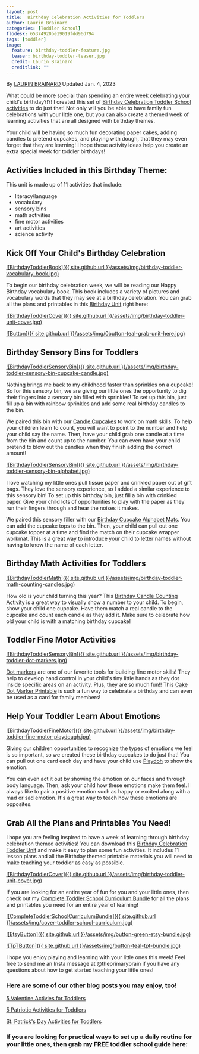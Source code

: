 ```yaml
---
layout: post
title:  Birthday Celebration Activities for Toddlers
author: Laurin Brainard
categories: [Toddler School]
flodesk: 65374920be19019fdd96d794
tags: [toddler]
image:
  feature: birthday-toddler-feature.jpg
  teaser: birthday-toddler-teaser.jpg
  credit: Laurin Brainard
  creditlink: ""
---
```

By [LAURIN BRAINARD](https://theprimarybrain.com/menu/about/) Updated Jan. 4, 2023

What could be more special than spending an entire week celebrating your child's birthday?!?! I created this set of [Birthday Celebration Toddler School activities](https://www.teacherspayteachers.com/Product/50-off-48hr-Birthday-Celebration-Toddler-School-Activities-Preschool-Lesson-10796299?utm_source=PB%20Blog&utm_campaign=Birthday%20Toddler%20Blog) to do just that! Not only will you be able to have family fun celebrations with your little one, but you can also create a themed week of learning activities that are all designed with birthday themes. 

Your child will be having so much fun decorating paper cakes, adding candles to pretend cupcakes, and playing with dough, that they may even forget that they are learning! I hope these activity ideas help you create an extra special week for toddler birthdays!

## Activities Included in this Birthday Theme:
This unit is made up of 11 activities that include:
- literacy/language 
- vocabulary
- sensory bins 
- math activities
- fine motor activities
- art activities
- science activity

## Kick Off Your Child's Birthday Celebration

[![BirthdayToddlerBook]({{ site.github.url }}/assets/img/birthday-toddler-vocabulary-book.jpg)](https://www.teacherspayteachers.com/Product/50-off-48hr-Birthday-Celebration-Toddler-School-Activities-Preschool-Lesson-10796299?utm_source=PB%20Blog&utm_campaign=Birthday%20Toddler%20Blog)

To begin our birthday celebration week, we will be reading our Happy Birthday vocabulary book. This book includes a variety of pictures and vocabulary words that they may see at a birthday celebration. You can grab all the plans and printables in this [Birthday Unit](https://www.teacherspayteachers.com/Product/50-off-48hr-Birthday-Celebration-Toddler-School-Activities-Preschool-Lesson-10796299?utm_source=PB%20Blog&utm_campaign=Birthday%20Toddler%20Blog) right here:

[![BirthdayToddlerCover]({{ site.github.url }}/assets/img/birthday-toddler-unit-cover.jpg)](https://www.teacherspayteachers.com/Product/50-off-48hr-Birthday-Celebration-Toddler-School-Activities-Preschool-Lesson-10796299?utm_source=PB%20Blog&utm_campaign=Birthday%20Toddler%20Blog)

[![Button]({{ site.github.url }}/assets/img/0button-teal-grab-unit-here.jpg)](https://www.teacherspayteachers.com/Product/50-off-48hr-Birthday-Celebration-Toddler-School-Activities-Preschool-Lesson-10796299?utm_source=PB%20Blog&utm_campaign=Birthday%20Toddler%20Blog)

## Birthday Sensory Bins for Toddlers
[![BirthdayToddlerSensoryBin]({{ site.github.url }}/assets/img/birthday-toddler-sensory-bin-cupcake-candle.jpg)](https://www.teacherspayteachers.com/Product/50-off-48hr-Birthday-Celebration-Toddler-School-Activities-Preschool-Lesson-10796299?utm_source=PB%20Blog&utm_campaign=Birthday%20Toddler%20Blog)

Nothing brings me back to my childhood faster than sprinkles on a cupcake! So for this sensory bin, we are giving our little ones the opportunity to dig their fingers into a sensory bin filled with sprinkles! To set up this bin, just fill up a bin with rainbow sprinkles and add some real birthday candles to the bin. 

We paired this bin with our [Candle Cupcakes](https://www.teacherspayteachers.com/Product/50-off-48hr-Birthday-Celebration-Toddler-School-Activities-Preschool-Lesson-10796299?utm_source=PB%20Blog&utm_campaign=Birthday%20Toddler%20Blog) to work on math skills. To help your children learn to count, you will want to point to the number and help your child say the name. Then, have your child grab one candle at a time from the bin and count up to the number. You can even have your child pretend to blow out the candles when they finish adding the correct amount!

[![BirthdayToddlerSensoryBin]({{ site.github.url }}/assets/img/birthday-toddler-sensory-bin-alphabet.jpg)](https://www.teacherspayteachers.com/Product/50-off-48hr-Birthday-Celebration-Toddler-School-Activities-Preschool-Lesson-10796299?utm_source=PB%20Blog&utm_campaign=Birthday%20Toddler%20Blog)

I love watching my little ones pull tissue paper and crinkled paper out of gift bags. They love the sensory experience, so I added a similar experience to this sensory bin! To set up this birthday bin, just fill a bin with crinkled paper. Give your child lots of opportunities to play with the paper as they run their fingers through and hear the noises it makes. 

We paired this sensory filler with our [Birthday Cupcake Alphabet Mats](https://www.teacherspayteachers.com/Product/50-off-48hr-Birthday-Celebration-Toddler-School-Activities-Preschool-Lesson-10796299?utm_source=PB%20Blog&utm_campaign=Birthday%20Toddler%20Blog). You can add the cupcake tops to the bin. Then, your child can pull out one cupcake topper at a time and find the match on their cupcake wrapper workmat. This is a great way to introduce your child to letter names without having to know the name of each letter. 

## Birthday Math Activities for Toddlers

[![BirthdayToddlerMath]({{ site.github.url }}/assets/img/birthday-toddler-math-counting-candles.jpg)](https://www.teacherspayteachers.com/Product/50-off-48hr-Birthday-Celebration-Toddler-School-Activities-Preschool-Lesson-10796299?utm_source=PB%20Blog&utm_campaign=Birthday%20Toddler%20Blog)

How old is your child turning this year? This [Birthday Candle Counting Activity](https://www.teacherspayteachers.com/Product/50-off-48hr-Birthday-Celebration-Toddler-School-Activities-Preschool-Lesson-10796299?utm_source=PB%20Blog&utm_campaign=Birthday%20Toddler%20Blog) is a great way to visually show a number to your child. To begin, show your child one cupcake. Have them match a real candle to the cupcake and count each candle as they add it. Make sure to celebrate how old your child is with a matching birthday cupcake!

## Toddler Fine Motor Activities

[![BirthdayToddlerSensoryBin]({{ site.github.url }}/assets/img/birthday-toddler-dot-markers.jpg)](https://www.teacherspayteachers.com/Product/50-off-48hr-Birthday-Celebration-Toddler-School-Activities-Preschool-Lesson-10796299?utm_source=PB%20Blog&utm_campaign=Birthday%20Toddler%20Blog)

[Dot markers](https://amzn.to/3NQtdwf) are one of our favorite tools for building fine motor skills! They help to develop hand control in your child's tiny little hands as they dot inside specific areas on an activity. Plus, they are so much fun!! This [Cake Dot Marker Printable](https://www.teacherspayteachers.com/Product/50-off-48hr-Birthday-Celebration-Toddler-School-Activities-Preschool-Lesson-10796299?utm_source=PB%20Blog&utm_campaign=Birthday%20Toddler%20Blog) is such a fun way to celebrate a birthday and can even be used as a card for family members!

## Help Your Toddler Learn About Emotions

[![BirthdayToddlerFineMotor]({{ site.github.url }}/assets/img/birthday-toddler-fine-motor-playdough.jpg)](https://www.teacherspayteachers.com/Product/50-off-48hr-Birthday-Celebration-Toddler-School-Activities-Preschool-Lesson-10796299?utm_source=PB%20Blog&utm_campaign=Birthday%20Toddler%20Blog)

Giving our children opportunities to recognize the types of emotions we feel is so important, so we created these birthday cupcakes to do just that! You can pull out one card each day and have your child use [Playdoh](https://amzn.to/3tQoG5X) to show the emotion. 

You can even act it out by showing the emotion on our faces and through body language. Then, ask your child how these emotions make them feel. I always like to pair a positive emotion such as happy or excited along with a mad or sad emotion. It's a great way to teach how these emotions are opposites. 

## Grab All the Plans and Printables You Need!

I hope you are feeling inspired to have a week of learning through birthday celebration themed activities! You can download this [Birthday Celebration Toddler Unit](https://www.teacherspayteachers.com/Product/50-off-48hr-Birthday-Celebration-Toddler-School-Activities-Preschool-Lesson-10796299?utm_source=PB%20Blog&utm_campaign=Birthday%20Toddler%20Blog) and make it easy to plan some fun activities. It includes 11 lesson plans and all the Birthday themed printable materials you will need to make teaching your toddler as easy as possible. 

[![BirthdayToddlerCover]({{ site.github.url }}/assets/img/birthday-toddler-unit-cover.jpg)](https://www.teacherspayteachers.com/Product/50-off-48hr-Birthday-Celebration-Toddler-School-Activities-Preschool-Lesson-10796299?utm_source=PB%20Blog&utm_campaign=Birthday%20Toddler%20Blog)

If you are looking for an entire year of fun for you and your little ones, then check out my [Complete Toddler School Curriculum Bundle](https://www.teacherspayteachers.com/Product/The-Complete-Toddler-School-Curriculum-Preschool-Activities-Lesson-Plans-9277137?st=d4f10691f6220ae963d64a0926662e73&utm_source=PB%20BLOG&utm_campaign=Complete%20Toddler%20Bundle%20TextLink) for all the plans and printables you need for an entire year of learning!

[![CompleteToddlerSchoolCurriculumBundle]({{ site.github.url }}/assets/img/cover-toddler-school-curriculum.jpg)](https://www.teacherspayteachers.com/Product/The-Complete-Toddler-School-Curriculum-Preschool-Activities-Lesson-Plans-9277137?st=d4f10691f6220ae963d64a0926662e73&utm_source=PB%20BLOG&utm_campaign=Complete%20Toddler%20Bundle%20Cover)

[![EtsyButton]({{ site.github.url }}/assets/img/button-green-etsy-bundle.jpg)](https://theprimarybrain.etsy.com/listing/1575955240)

[![TpTButton]({{ site.github.url }}/assets/img/button-teal-tpt-bundle.jpg)](https://www.teacherspayteachers.com/Product/The-Complete-Toddler-School-Curriculum-Preschool-Activities-Lesson-Plans-9277137?st=d4f10691f6220ae963d64a0926662e73&utm_source=PB%20BLOG&utm_campaign=Complete%20Toddler%20Bundle%20Button)

I hope you enjoy playing and learning with your little ones this week! Feel free to send me an Insta message at @theprimarybrain if you have any questions about how to get started teaching your little ones!

### Here are some of our other blog posts you may enjoy, too!

[5 Valentine Activies for Toddlers](https://theprimarybrain.com/toddler%20school/2023/02/12/Valentine-Toddler-Activites/)

[5 Patriotic Activities for Toddlers](https://theprimarybrain.com/toddler%20school/2022/11/08/Patriotic-Toddler-Activities/)

[St. Patrick's Day Activities for Toddlers](https://theprimarybrain.com/toddler%20school/2023/02/23/St-Patricks-Day-Toddler-Activities/)

### If you are looking for practical ways to set up a daily routine for your little ones, then grab my FREE toddler school guide here: